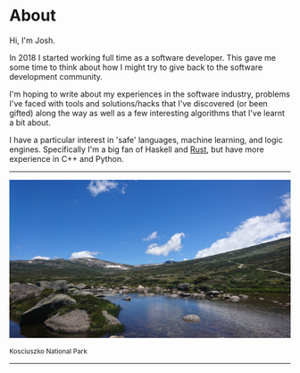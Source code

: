 # About

Hi, I'm Josh.

In 2018 I started working full time as a software developer. This gave me some time to think about how I might try to give back to the software development community.

I'm hoping to write about my experiences in the software industry, problems I've faced with tools and solutions/hacks that I've discovered (or been gifted) along the way as well as a few interesting algorithms that I've learnt a bit about.

I have a particular interest in 'safe' languages, machine learning, and logic engines. Specifically I'm a big fan of Haskell and [Rust](./?search=Rust), but have more experience in C++ and Python.

---

[![A view of Mount Kosciuszko](./imgs/koz2.JPG)](./imgs/koz2.JPG)

<div class="center" style="font-size: smaller"> Kosciuszko National Park</div>

---
